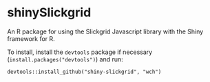 shinySlickgrid
===============

An R package for using the Slickgrid Javascript library with the Shiny framework for R.

To install, install the `devtools` package if necessary (`install.packages("devtools")`) and run:

```
devtools::install_github("shiny-slickgrid", "wch")
```
